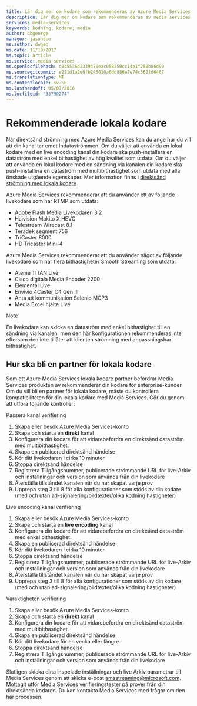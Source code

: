 ```yaml
---
title: Lär dig mer om kodare som rekommenderas av Azure Media Services | Microsoft Docs
description: Lär dig mer om kodare som rekommenderas av media services
services: media-services
keywords: kodning; kodare; media
author: dbgeorge
manager: jasonsue
ms.author: dwgeo
ms.date: 11/10/2017
ms.topic: article
ms.service: media-services
ms.openlocfilehash: d0c5536d2339470eac058250cc14e1f250b86d90
ms.sourcegitcommit: e221d1a2e0fb245610a6dd886e7e74c362f06467
ms.translationtype: MT
ms.contentlocale: sv-SE
ms.lasthandoff: 05/07/2018
ms.locfileid: "33790274"
---
```

# <a name="recommended-on-premises-encoders"></a>Rekommenderade lokala kodare
När direktsänd strömning med Azure Media Services kan du ange hur du vill att din kanal tar emot Indataströmmen. Om du väljer att använda en lokal kodare med en live encoding kanal din kodare ska push-installera en dataström med enkel bithastighet av hög kvalitet som utdata. Om du väljer att använda en lokal kodare med en sändning via kanalen din kodare ska push-installera en dataström med multibithastighet som utdata med alla önskade utgående egenskaper. Mer information finns i [direktsänd strömning med lokala kodare](media-services-live-streaming-with-onprem-encoders.md).

Azure Media Services rekommenderar att du använder ett av följande livekodare som har RTMP som utdata:
- Adobe Flash Media Livekodaren 3.2
- Haivision Makito X HEVC
- Telestream Wirecast 8.1
- Teradek segment 756
- TriCaster 8000
- HD Tricaster Mini-4

Azure Media Services rekommenderar att du använder något av följande livekodare som har flera bithastigheter Smooth Streaming som utdata:
- Ateme TITAN Live
- Cisco digitala Media Encoder 2200
- Elemental Live
- Envivio 4Caster C4 Gen III
- Anta att kommunikation Selenio MCP3
- Media Excel hjälte Live

> [!NOTE]
> En livekodare kan skicka en dataström med enkel bithastighet till en sändning via kanalen, men den här konfigurationen rekommenderas inte eftersom den inte tillåter att klienten strömning med anpassningsbar bithastighet.

## <a name="how-to-become-an-on-prem-encoder-partner"></a>Hur ska bli en partner för lokala kodare
Som ett Azure Media Services lokala kodare partner befordrar Media Services produkten av rekommenderar din kodare för enterprise-kunder. Om du vill bli en partner för lokala kodare, måste du kontrollera kompatibiliteten för din lokala kodare med Media Services. Gör du genom att utföra följande kontroller:

Passera kanal verifiering
1. Skapa eller besök Azure Media Services-konto
2. Skapa och starta en **direkt** kanal
3. Konfigurera din kodare för att vidarebefordra en direktsänd dataström med multibithastighet.
4. Skapa en publicerad direktsänd händelse
5. Kör ditt livekodaren i cirka 10 minuter
6. Stoppa direktsänd händelse
7. Registrera Tillgångsnummer, publicerade strömmande URL för live-Arkiv och inställningar och version som används från din livekodare
8. Återställa tillståndet kanalen när du har skapat varje prov
9. Upprepa steg 3 till 8 för alla konfigurationer som stöds av din kodare (med och utan ad-signalering/bildtexter/olika kodning hastigheter)

Live encoding kanal verifiering
1. Skapa eller besök Azure Media Services-konto
2. Skapa och starta en **live encoding** kanal
3. Konfigurera din kodare för att vidarebefordra en direktsänd dataström med enkel bithastighet.
4. Skapa en publicerad direktsänd händelse
5. Kör ditt livekodaren i cirka 10 minuter
6. Stoppa direktsänd händelse
7. Registrera Tillgångsnummer, publicerade strömmande URL för live-Arkiv och inställningar och version som används från din livekodare
8. Återställa tillståndet kanalen när du har skapat varje prov
9. Upprepa steg 3 till 8 för alla konfigurationer som stöds av din kodare (med och utan ad-signalering/bildtexter/olika kodning hastigheter)

Varaktigheten verifiering
1. Skapa eller besök Azure Media Services-konto
2. Skapa och starta en **direkt** kanal
3. Konfigurera din kodare för att vidarebefordra en direktsänd dataström med multibithastighet.
4. Skapa en publicerad direktsänd händelse
5. Kör ditt livekodare för en vecka eller längre
6. Stoppa direktsänd händelse
7. Registrera Tillgångsnummer, publicerade strömmande URL för live-Arkiv och inställningar och version som används från din livekodare

Slutligen skicka dina inspelade inställningar och live Arkiv parametrar till Media Services genom att skicka e-post amsstreaming@microsoft.com. Mottagit utför Media Services verifieringstester på prover från din direktsända kodaren. Du kan kontakta Media Services med frågor om den här processen.